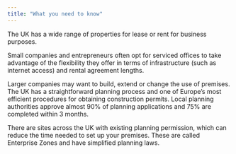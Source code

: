 ```yaml
---
title: "What you need to know"
---
```

The UK has a wide range of properties for lease or rent for business purposes.

Small companies and entrepreneurs often opt for serviced offices to take advantage of the flexibility they offer in terms of infrastructure (such as internet access) and rental agreement lengths.
 
Larger companies may want to build, extend or change the use of premises. The UK has a straightforward planning process and one of Europe’s most efficient procedures for obtaining construction permits. Local planning authorities approve almost 90% of planning applications and 75% are completed within 3 months.

There are sites across the UK with existing planning permission, which can reduce the time needed to set up your premises. These are called Enterprise Zones and have simplified planning laws.
